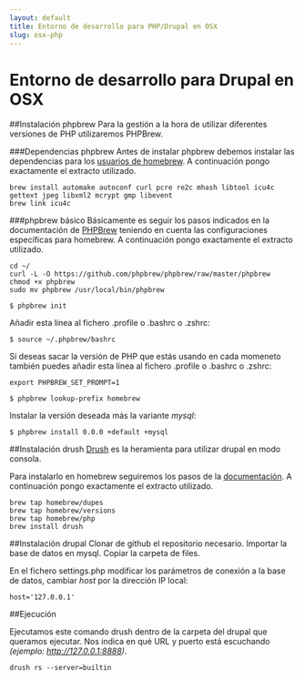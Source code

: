 ```yaml
---
layout: default
title: Entorno de desarrollo para PHP/Drupal en OSX
slug: osx-php
---
```


# Entorno de desarrollo para Drupal en OSX

##Instalación phpbrew
Para la gestión a la hora de utilizar diferentes versiones de PHP utilizaremos PHPBrew.

###Dependencias phpbrew
Antes de instalar phpbrew debemos instalar las dependencias para los [usuarios de homebrew](https://github.com/phpbrew/phpbrew/wiki/Requirement). A continuación pongo exactamente el extracto utilizado.

````
brew install automake autoconf curl pcre re2c mhash libtool icu4c gettext jpeg libxml2 mcrypt gmp libevent
brew link icu4c
````

###phpbrew básico
Básicamente es seguir los pasos indicados en la documentación de [PHPBrew](http://phpbrew.github.io/phpbrew/) teniendo en cuenta las configuraciones específicas para homebrew. A continuación pongo exactamente el extracto utilizado.

````
cd ~/
curl -L -O https://github.com/phpbrew/phpbrew/raw/master/phpbrew
chmod +x phpbrew
sudo mv phpbrew /usr/local/bin/phpbrew
````

````
$ phpbrew init
````

Añadir esta línea al fichero .profile o .bashrc o .zshrc:

````
$ source ~/.phpbrew/bashrc
````

Si deseas sacar la versión de PHP que estás usando en cada momeneto también puedes añadir esta línea al fichero .profile o .bashrc o .zshrc:

````
export PHPBREW_SET_PROMPT=1
````

````
$ phpbrew lookup-prefix homebrew
````

Instalar la versión deseada más la variante *mysql*:

````
$ phpbrew install 0.0.0 +default +mysql
````

##Instalación drush
[Drush](http://www.drush.org/en/master/) es la heramienta para utilizar drupal en modo consola.

Para instalarlo en homebrew seguiremos los pasos de la [documentación](https://www.drupal.org/node/954766). A continuación pongo exactamente el extracto utilizado.


````
brew tap homebrew/dupes
brew tap homebrew/versions
brew tap homebrew/php
brew install drush
````

##Instalación drupal
Clonar de github el repositorio necesario. Importar la base de datos en mysql. Copiar la carpeta de files.

En el fichero settings.php modificar los parámetros de conexión a la base de datos, cambiar *host* por la dirección IP local:

````
host='127.0.0.1'
````

##Ejecución

Ejecutamos este comando drush dentro de la carpeta del drupal que queramos ejecutar. Nos indica en qué URL y puerto está escuchando *(ejemplo: http://127.0.0.1:8888)*.

````
drush rs --server=builtin
````
